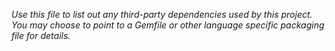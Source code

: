 _Use this file to list out any third-party dependencies used by this project. You may choose to point to a Gemfile or other language specific packaging file for details._
